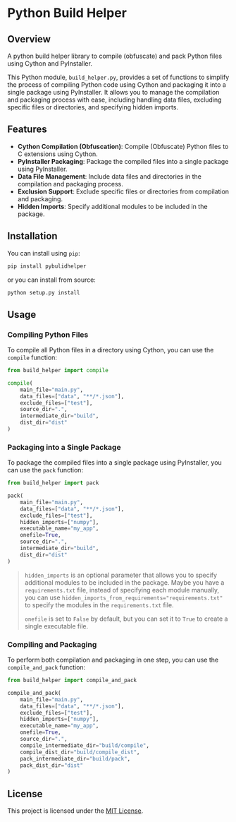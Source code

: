 # Python Build Helper

## Overview

A python build helper library to compile (obfuscate) and pack Python files using Cython and PyInstaller.

This Python module, `build_helper.py`, provides a set of functions to simplify the process of compiling Python code using Cython and packaging it into a single package using PyInstaller. It allows you to manage the compilation and packaging process with ease, including handling data files, excluding specific files or directories, and specifying hidden imports.

## Features

- **Cython Compilation (Obfuscation)**: Compile (Obfuscate) Python files to C extensions using Cython.
- **PyInstaller Packaging**: Package the compiled files into a single package using PyInstaller.
- **Data File Management**: Include data files and directories in the compilation and packaging process.
- **Exclusion Support**: Exclude specific files or directories from compilation and packaging.
- **Hidden Imports**: Specify additional modules to be included in the package.

## Installation

You can install using `pip`:

```bash
pip install pybulidhelper
```

or you can install from source:

```bash
python setup.py install
```

## Usage

### Compiling Python Files

To compile all Python files in a directory using Cython, you can use the `compile` function:

```python
from build_helper import compile

compile(
    main_file="main.py",
    data_files=["data", "**/*.json"],
    exclude_files=["test"],
    source_dir=".",
    intermediate_dir="build",
    dist_dir="dist"
)
```

### Packaging into a Single Package

To package the compiled files into a single package using PyInstaller, you can use the `pack` function:

```python
from build_helper import pack

pack(
    main_file="main.py",
    data_files=["data", "**/*.json"],
    exclude_files=["test"],
    hidden_imports=["numpy"],
    executable_name="my_app",
    onefile=True,
    source_dir=".",
    intermediate_dir="build",
    dist_dir="dist"
)
```

> `hidden_imports` is an optional parameter that allows you to specify additional modules to be included in the package. Maybe you have a `requirements.txt` file, instead of specifying each module manually, you can use `hidden_imports_from_requirements="requirements.txt"` to specify the modules in the `requirements.txt` file.
>
> `onefile` is set to `False` by default, but you can set it to `True` to create a single executable file.

### Compiling and Packaging

To perform both compilation and packaging in one step, you can use the `compile_and_pack` function:

```python
from build_helper import compile_and_pack

compile_and_pack(
    main_file="main.py",
    data_files=["data", "**/*.json"],
    exclude_files=["test"],
    hidden_imports=["numpy"],
    executable_name="my_app",
    onefile=True,
    source_dir=".",
    compile_intermediate_dir="build/compile",
    compile_dist_dir="build/compile_dist",
    pack_intermediate_dir="build/pack",
    pack_dist_dir="dist"
)
```

## License

This project is licensed under the [MIT License](LICENSE).
